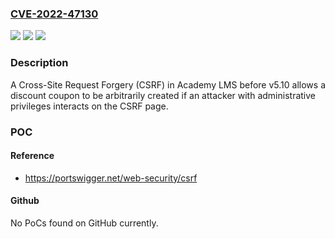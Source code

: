 ### [CVE-2022-47130](https://cve.mitre.org/cgi-bin/cvename.cgi?name=CVE-2022-47130)
![](https://img.shields.io/static/v1?label=Product&message=n%2Fa&color=blue)
![](https://img.shields.io/static/v1?label=Version&message=n%2Fa&color=blue)
![](https://img.shields.io/static/v1?label=Vulnerability&message=n%2Fa&color=brighgreen)

### Description

A Cross-Site Request Forgery (CSRF) in Academy LMS before v5.10 allows a discount coupon to be arbitrarily created if an attacker with administrative privileges interacts on the CSRF page.

### POC

#### Reference
- https://portswigger.net/web-security/csrf

#### Github
No PoCs found on GitHub currently.

